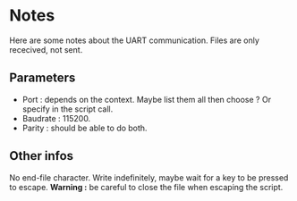 # Notes
Here are some notes about the UART communication. Files are only rececived, not sent.

## Parameters
- Port : depends on the context. Maybe list them all then choose ? Or specify in the script call.
- Baudrate : 115200.
- Parity : should be able to do both.

## Other infos
No end-file character. Write indefinitely, maybe wait for a key to be pressed to escape. **Warning :** be careful to close the file when escaping the script.  

